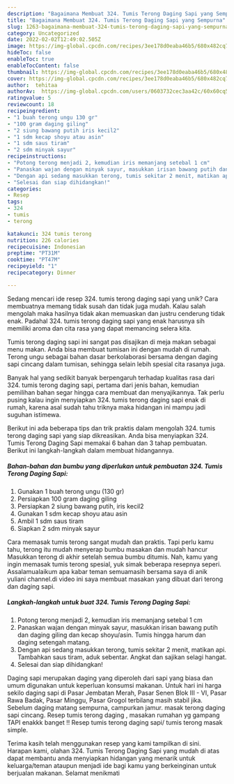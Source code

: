 ```yaml
---
description: "Bagaimana Membuat 324. Tumis Terong Daging Sapi yang Sempurna"
title: "Bagaimana Membuat 324. Tumis Terong Daging Sapi yang Sempurna"
slug: 1263-bagaimana-membuat-324-tumis-terong-daging-sapi-yang-sempurna
category: Uncategorized
date: 2022-02-02T12:49:02.505Z
image: https://img-global.cpcdn.com/recipes/3ee178d0eaba46b5/680x482cq70/324-tumis-terong-daging-sapi-foto-resep-utama.jpg
hideToc: false
enableToc: true
enableTocContent: false
thumbnail: https://img-global.cpcdn.com/recipes/3ee178d0eaba46b5/680x482cq70/324-tumis-terong-daging-sapi-foto-resep-utama.jpg
cover: https://img-global.cpcdn.com/recipes/3ee178d0eaba46b5/680x482cq70/324-tumis-terong-daging-sapi-foto-resep-utama.jpg
author:  tehitaa
authorAv:  https://img-global.cpcdn.com/users/0603732cec3aa42c/60x60cq50/avatar.jpg
ratingvalue: 5
reviewcount: 18
recipeingredient:
- "1 buah terong ungu 130 gr"
- "100 gram daging giling"
- "2 siung bawang putih iris kecil2"
- "1 sdm kecap shoyu atau asin"
- "1 sdm saus tiram"
- "2 sdm minyak sayur"
recipeinstructions:
- "Potong terong menjadi 2, kemudian iris memanjang setebal 1 cm"
- "Panaskan wajan dengan minyak sayur, masukkan irisan bawang putih dan daging giling dan kecap shoyu/asin. Tumis hingga harum dan daging setengah matang."
- "Dengan api sedang masukkan terong, tumis sekitar 2 menit, matikan api. Tambahkan saus tiram, aduk sebentar. Angkat dan sajikan selagi hangat."
- "Selesai dan siap dihidangkan!"
categories:
- Resep
tags:
- 324
- tumis
- terong

katakunci: 324 tumis terong 
nutrition: 226 calories
recipecuisine: Indonesian
preptime: "PT31M"
cooktime: "PT47M"
recipeyield: "1"
recipecategory: Dinner

---
```



Sedang mencari ide resep 324. tumis terong daging sapi yang unik? Cara membuatnya memang tidak susah dan tidak juga mudah. Kalau salah mengolah maka hasilnya tidak akan memuaskan dan justru cenderung tidak enak. Padahal 324. tumis terong daging sapi yang enak harusnya sih memiliki aroma dan cita rasa yang dapat memancing selera kita.


Tumis terong daging sapi ini sangat pas disajikan di meja makan sebagai menu makan. Anda bisa membuat tumisan ini dengan mudah di rumah. Terong ungu sebagai bahan dasar berkolaborasi bersama dengan daging sapi cincang dalam tumisan, sehingga selain lebih spesial cita rasanya juga.

Banyak hal yang sedikit banyak berpengaruh terhadap kualitas rasa dari 324. tumis terong daging sapi, pertama dari jenis bahan, kemudian pemilihan bahan segar hingga cara membuat dan menyajikannya. Tak perlu pusing kalau ingin menyiapkan 324. tumis terong daging sapi enak di rumah, karena asal sudah tahu triknya maka hidangan ini mampu jadi suguhan istimewa.


Berikut ini ada beberapa tips dan trik praktis dalam mengolah 324. tumis terong daging sapi yang siap dikreasikan. Anda bisa menyiapkan 324. Tumis Terong Daging Sapi memakai 6 bahan dan 3 tahap pembuatan. Berikut ini langkah-langkah dalam membuat hidangannya.

<!--inarticleads1-->

##### Bahan-bahan dan bumbu yang diperlukan untuk pembuatan 324. Tumis Terong Daging Sapi:

1. Gunakan 1 buah terong ungu (130 gr)
1. Persiapkan 100 gram daging giling
1. Persiapkan 2 siung bawang putih, iris kecil2
1. Gunakan 1 sdm kecap shoyu atau asin
1. Ambil 1 sdm saus tiram
1. Siapkan 2 sdm minyak sayur


Cara memasak tumis terong sangat mudah dan praktis. Tapi perlu kamu tahu, terong itu mudah menyerap bumbu masakan dan mudah hancur Masukkan terong di akhir setelah semua bumbu ditumis. Nah, kamu yang ingin memasak tumis terong spesial, yuk simak beberapa resepnya seperi. Assalamualaikum apa kabar teman semuamasih bersama saya di anik yuliani channel.di video ini saya membuat masakan yang dibuat dari terong dan daging sapi. 

<!--inarticleads2-->

##### Langkah-langkah untuk buat 324. Tumis Terong Daging Sapi:

1. Potong terong menjadi 2, kemudian iris memanjang setebal 1 cm
1. Panaskan wajan dengan minyak sayur, masukkan irisan bawang putih dan daging giling dan kecap shoyu/asin. Tumis hingga harum dan daging setengah matang.
1. Dengan api sedang masukkan terong, tumis sekitar 2 menit, matikan api. Tambahkan saus tiram, aduk sebentar. Angkat dan sajikan selagi hangat.
1. Selesai dan siap dihidangkan!

Daging sapi merupakan daging yang diperoleh dari sapi yang biasa dan umum digunakan untuk keperluan konsumsi makanan. Untuk hari ini harga sekilo daging sapi di Pasar Jembatan Merah, Pasar Senen Blok III - VI, Pasar Rawa Badak, Pasar Minggu, Pasar Grogol terbilang masih stabil jika. Sebelum daging matang sempurna, campurkan jamur. masak terong daging sapi cincang. Resep tumis terong daging , masakan rumahan yg gampang TAPI enakkk banget !! Resep tumis terong daging sapi/ tumis terong masak simple. 

Terima kasih telah menggunakan resep yang kami tampilkan di sini. Harapan kami, olahan 324. Tumis Terong Daging Sapi yang mudah di atas dapat membantu anda menyiapkan hidangan yang menarik untuk keluarga/teman ataupun menjadi ide bagi kamu yang berkeinginan untuk berjualan makanan. Selamat menikmati
